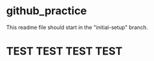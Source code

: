 # github_practice

<p>This readme file should start in the "initial-setup" branch.</p>

# TEST TEST TEST TEST
